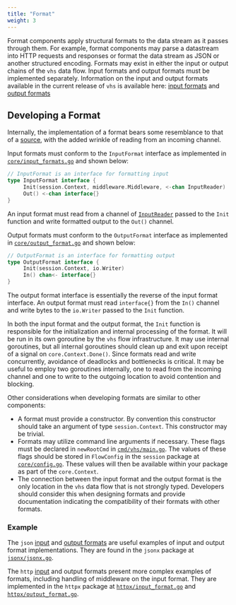 ```yaml
---
title: "Format"
weight: 3
---
```

Format components apply structural formats to the data stream as it passes through them. For example, format components
may parse a datastream into HTTP requests and responses or format the data stream as JSON or another structured
encoding. Formats may exist in either the input or output chains of the `vhs` data flow. Input formats and output
formats must be implemented separately. Information on the input and output formats available in the current release of
`vhs` is available here: [input formats](/vhs/reference/#input-formats) and [output
formats](/vhs/reference/#output-formats)

## Developing a Format

Internally, the implementation of a format bears some resemblance to that of a [source](/vhs/architecture/source/),
with the added wrinkle of reading from an incoming channel.

Input formats must conform to the `InputFormat` interface as implemented in
[`core/input_formats.go`](https://github.com/rename-this/vhs/blob/main/core/input_format.go) and shown below:

```go
// InputFormat is an interface for formatting input
type InputFormat interface {
     Init(session.Context, middleware.Middleware, <-chan InputReader)
     Out() <-chan interface{}
}
```

An input format must read from a channel of
[`InputReader`](https://github.com/rename-this/vhs/blob/main/core/input_reader.go) passed to the `Init` function and
write formatted output to the `Out()` channel.

Output formats must conform to the `OutputFormat` interface as implemented in
[`core/output_format.go`](https://github.com/rename-this/vhs/blob/main/core/output_format.go) and shown below:

```go
// OutputFormat is an interface for formatting output
type OutputFormat interface {
     Init(session.Context, io.Writer)
     In() chan<- interface{}
}
```

The output format interface is essentially the reverse of the input format interface. An output format must read
`interface{}` from the `In()` channel and write bytes to the `io.Writer` passed to the `Init` function.

In both the input format and the output format, the `Init` function is responsible for the initialization and internal
processing of the format. It will be run in its own goroutine by the `vhs` flow infrastructure. It may use internal
goroutines, but all internal goroutines should clean up and exit upon receipt of a signal on `core.Context.Done()`.
Since formats read and write concurrently, avoidance of deadlocks and bottlenecks is critical. It may be useful to
employ two goroutines internally, one to read from the incoming channel and one to write to the outgoing location to
avoid contention and blocking.

Other considerations when developing formats are similar to other components:

* A format must provide a constructor. By convention this constructor should take an argument of type
`session.Context`. This constructor may be trivial.
* Formats may utilize command line arguments if necessary. These flags must be declared in `newRootCmd` in
[`cmd/vhs/main.go`](https://github.com/rename-this/vhs/blob/main/cmd/vhs/main.go). The values of these flags should be
stored in `FlowConfig` in the `session` package at
[`core/config.go`](https://github.com/rename-this/vhs/blob/main/core/config.go). These values will then be
available within your package as part of the `core.Context`.
* The connection between the input format and the output format is the only location in the `vhs` data flow that is not
strongly typed. Developers should consider this when designing formats and provide documentation indicating the
compatibility of their formats with other formats.

### Example

The `json` [input](/vhs/reference/#json) and [output formats](/vhs/reference/#json-1) are useful examples of input and
output format implementations. They are found in the `jsonx` package at
[`jsonx/jsonx.go`](https://github.com/rename-this/vhs/blob/main/jsonx/jsonx.go).

The `http` [input](/vhs/reference/#http) and output formats present more complex examples of formats, including
handling of middleware on the input format. They are implemented in the `httpx` package at
[`httpx/input_format.go`](https://github.com/rename-this/vhs/blob/main/httpx/input_format.go) and
[`httpx/output_format.go`](https://github.com/rename-this/vhs/blob/main/httpx/output_format.go).
